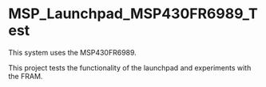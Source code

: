 # MSP_Launchpad_MSP430FR6989_Test

This system uses the MSP430FR6989.

This project tests the functionality of the launchpad and experiments with the FRAM.

